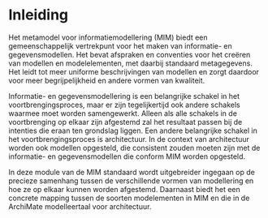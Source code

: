 # Inleiding
Het metamodel voor informatiemodellering (MIM) biedt een gemeenschappelijk vertrekpunt voor het maken van informatie- en gegevensmodellen. Het bevat afspraken en conventies voor het creëren van modellen en modelelementen, met daarbij standaard metagegevens. Het leidt tot meer uniforme beschrijvingen van modellen en zorgt daardoor voor meer begrijpelijkheid en andere vormen van kwaliteit.

Informatie- en gegevensmodellering is een belangrijke schakel in het voortbrengingsproces, maar er zijn tegelijkertijd ook andere schakels waarmee moet worden samengewerkt. Alleen als alle schakels in de voortbrenging op elkaar zijn afgestemd zal het resultaat passen bij de intenties die eraan ten grondslag liggen. Een andere belangrijke schakel in het voortbrengingsproces is architectuur. In de context van architectuur worden ook modellen opgesteld, die consistent zouden moeten zijn met de informatie- en gegevensmodellen die conform MIM worden opgesteld.

In deze module van de MIM standaard wordt uitgebreider ingegaan op de precieze samenhang tussen de verschillende vormen van modellering en hoe ze op elkaar kunnen worden afgestemd. Daarnaast biedt het een concrete mapping tussen de soorten modelementen in MIM en die in de ArchiMate modelleertaal voor architectuur.
